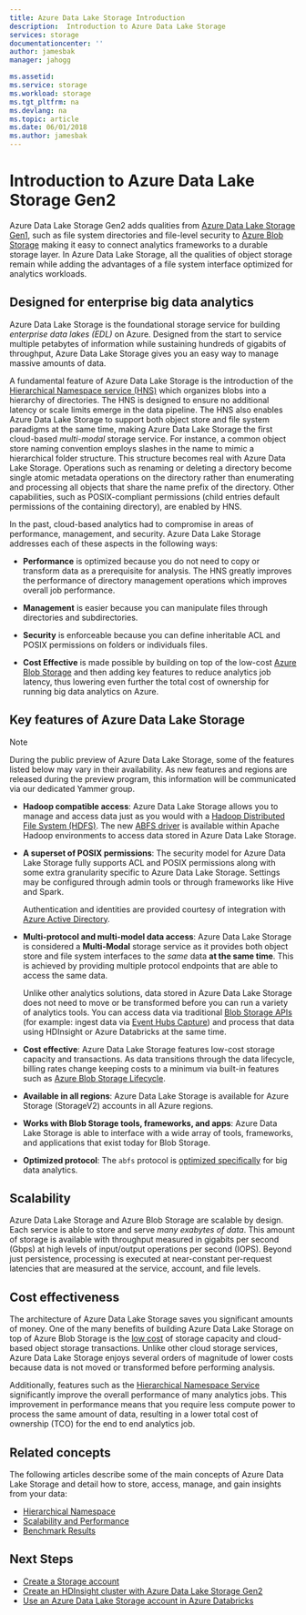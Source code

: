 ```yaml
---
title: Azure Data Lake Storage Introduction
description:  Introduction to Azure Data Lake Storage
services: storage
documentationcenter: ''
author: jamesbak
manager: jahogg

ms.assetid: 
ms.service: storage
ms.workload: storage
ms.tgt_pltfrm: na
ms.devlang: na
ms.topic: article
ms.date: 06/01/2018
ms.author: jamesbak
---
```


# Introduction to Azure Data Lake Storage Gen2

Azure Data Lake Storage Gen2 adds qualities from [Azure Data Lake Storage Gen1](../../data-lake-store), such as file system directories and file-level security to [Azure Blob Storage](../blobs/storage-blobs-introduction.md) making it easy to connect analytics frameworks to a durable storage layer. In Azure Data Lake Storage, all the qualities of object storage remain while adding the advantages of a file system interface optimized for analytics workloads.

## Designed for enterprise big data analytics

Azure Data Lake Storage is the foundational storage service for building _enterprise data lakes (EDL)_ on Azure. Designed from the start to service multiple petabytes of information while sustaining hundreds of gigabits of throughput, Azure Data Lake Storage gives you an easy way to manage massive amounts of data. 

A fundamental feature of Azure Data Lake Storage is the introduction of the [Hierarchical Namespace service (HNS)](./namespace.md) which organizes blobs into a hierarchy of directories. The HNS is designed to ensure no additional latency or scale limits emerge in the data pipeline. The HNS also enables Azure Data Lake Storage to support both object store and file system paradigms at the same time, making Azure Data Lake Storage the first cloud-based _multi-modal_ storage service. For instance, a common object store naming convention employs slashes in the name to mimic a hierarchical folder structure. This structure becomes real with Azure Data Lake Storage. Operations such as renaming or deleting a directory become single atomic metadata operations on the directory rather than enumerating and processing all objects that share the name prefix of the directory. Other capabilities, such as POSIX-compliant permissions (child entries default permissions of the containing directory), are enabled by HNS.

In the past, cloud-based analytics had to compromise in areas of performance, management, and security. Azure Data Lake Storage addresses each of these aspects in the following ways:

- **Performance** is optimized because you do not need to copy or transform data as a prerequisite for analysis. The HNS greatly improves the performance of directory management operations which improves overall job performance.
 
- **Management** is easier because you can manipulate files through directories and subdirectories.

- **Security** is enforceable because you can define inheritable ACL and POSIX permissions on folders or individuals files.

- **Cost Effective** is made possible by building on top of the low-cost [Azure Blob Storage](../blobs/storage-blobs-introduction.md) and then adding key features to reduce analytics job latency, thus lowering even further the total cost of ownership for running big data analytics on Azure.

## Key features of Azure Data Lake Storage

> [!NOTE]
> During the public preview of Azure Data Lake Storage, some of the features listed below may vary in their availability. As new features and regions are released during the preview program, this information will be communicated via our dedicated Yammer group.  
> 
- **Hadoop compatible access**: Azure Data Lake Storage allows you to manage and access data just as you would with a [Hadoop Distributed File System (HDFS)](http://hadoop.apache.org/docs/current/hadoop-project-dist/hadoop-hdfs/HdfsDesign.html). The new [ABFS driver](./abfs-driver.md) is available within Apache Hadoop environments to access data stored in Azure Data Lake Storage.
 
- **A superset of POSIX permissions**: The security model for Azure Data Lake Storage fully supports ACL and POSIX permissions along with some extra granularity specific to Azure Data Lake Storage. Settings may be configured through admin tools or through frameworks like Hive and Spark. 

    Authentication and identities are provided courtesy of integration with [Azure Active Directory](../../active-directory).

- **Multi-protocol and multi-model data access**: Azure Data Lake Storage is considered a **Multi-Modal** storage service as it provides both object store and file system interfaces to the _same_ data **at the same time**. This is achieved by providing multiple protocol endpoints that are able to access the same data. 
    
    Unlike other analytics solutions, data stored in Azure Data Lake Storage does not need to move or be transformed before you can run a variety of analytics tools. You can access data via traditional [Blob Storage APIs](../blobs/storage-blobs-introduction.md) (for example: ingest data via [Event Hubs Capture](../../event-hubs/event-hubs-capture-enable-through-portal.md)) and process that data using HDInsight or Azure Databricks at the same time. 

- **Cost effective**: Azure Data Lake Storage features low-cost storage capacity and transactions. As data transitions through the data lifecycle, billing rates change keeping costs to a minimum via built-in features such as [Azure Blob Storage Lifecycle](../common/storage-lifecycle-managment-concepts.md).

- **Available in all regions**: Azure Data Lake Storage is available for Azure Storage (StorageV2) accounts in all Azure regions. 

- **Works with Blob Storage tools, frameworks, and apps**: Azure Data Lake Storage is able to interface with a wide array of tools, frameworks, and applications that exist today for Blob Storage. 

- **Optimized protocol**: The `abfs` protocol is [optimized specifically](./abfs-driver.md) for big data analytics.

## Scalability
Azure Data Lake Storage and Azure Blob Storage are scalable by design. Each service is able to store and serve *many exabytes of data*. This amount of storage is available with throughput measured in gigabits per second (Gbps) at high levels of input/output operations per second (IOPS). Beyond just persistence, processing is executed at near-constant per-request latencies that are measured at the service, account, and file levels.

## Cost effectiveness
The architecture of Azure Data Lake Storage saves you significant amounts of money. One of the many benefits of building Azure Data Lake Storage on top of Azure Blob Storage is the [low cost](https://azure.microsoft.com/pricing/details/storage) of storage capacity and cloud-based object storage transactions.  Unlike other cloud storage services, Azure Data Lake Storage enjoys several orders of magnitude of lower costs because data is not moved or transformed before performing analysis.

Additionally, features such as the [Hierarchical Namespace Service](./namespace.md) significantly improve the overall performance of many analytics jobs. This improvement in performance means that you require less compute power to process the same amount of data, resulting in a lower total cost of ownership (TCO) for the end to end analytics job.

<!--- ## Tailored for creating your data lake

The objective for an *Enterprise Data Lake (EDL)* is to refine vast amounts of raw data into fit-for-purpose data sets. In addition to a scalable and performant storage service, an EDL must also feature the following capabilities to realize this objective, which will be provided on Azure in the future:

* **Universal Metadata Service:** This facility handles the assignment, management, and querying of metadata tags on any of the data in the EDL. ADFS provides XXXX which meets this requirement.

* **Universal Schema Catalog:** Data stored in an EDL flows through a process of ongoing refinement and enrichment by application of various analytics frameworks (eg. Hive and Spark). Many of the higher level analytics engines apply [Schema on Read] techniques that, while providing significant flexibility for semi-structured data, do eventually require a definition of the layout, or schema, of files. This schema information must be stored in a schema catalog.

    In order for this information to be leveraged by the full range of analytics engines available on the platform, the schema information must be able to be accessed in a variety of formats, ranging from the Hadoop-centric [Apache HCatalog](https://cwiki.apache.org/confluence/display/Hive/HCatalog) to those formats required by [SQL Data Warehouse](../../sql-data-warehouse/index.md) and [Analysis Services](../../analysis-services/index.md). 

    The Schema Catalog must also be available to be shared across all instances of analytics services used by an enterprise. To this end, the Schema Catalog is a stand-alone service.

* **Data Governance and Lineage:** TODO: Multiple drivers for this - GDPR, veracity & accuracy of data... 

* **Data Sharing:** TODO: Sharing of data both within & without the organization, without copying and retaining lifecycle control...
-->

## Related concepts

The following articles describe some of the main concepts of Azure Data Lake Storage and detail how to store, access, manage, and gain insights from your data:

* [Hierarchical Namespace](./namespace.md)
* [Scalability and Performance](./scalability-and-performance.md)
* [Benchmark Results](./performance-benchmarks.md)

## Next Steps

* [Create a Storage account](./quickstart-create-account.md)
* [Create an HDInsight cluster with Azure Data Lake Storage Gen2](./quickstart-create-connect-hdi-cluster.md)
* [Use an Azure Data Lake Storage account in Azure Databricks](./quickstart-create-databricks-account.md) 